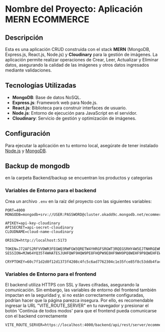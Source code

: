 # Nombre del Proyecto: Aplicación MERN ECOMMERCE  

## Descripción  

Esta es una aplicación CRUD construida con el stack **MERN** (MongoDB, Express.js, React.js, Node.js) y **Cloudinary** para la gestión de imágenes. La aplicación permite realizar operaciones de Crear, Leer, Actualizar y Eliminar datos, asegurando la calidad de las imágenes y otros datos ingresados mediante validaciones.  

## Tecnologías Utilizadas  

- **MongoDB**: Base de datos NoSQL.  
- **Express.js**: Framework web para Node.js.  
- **React.js**: Biblioteca para construir interfaces de usuario.  
- **Node.js**: Entorno de ejecución para JavaScript en el servidor.  
- **Cloudinary**: Servicio de gestión y optimización de imágenes.  

## Configuración  

Para ejecutar la aplicación en tu entorno local, asegúrate de tener instalado [Node.js](https://nodejs.org/) y [MongoDB](https://www.mongodb.com/).  


## Backup de mongodb
en la carpeta Backend/backup se encuentran los productos y categorias

### Variables de Entorno para el backend  

Crea un archivo `.env` en la raíz del proyecto con las siguientes variables:  

```env  
PORT=4000  
MONGODB=mongodb+srv://USER:PASSWORD@cluster.okadd9c.mongodb.net/ecommerce  

APIKEY=api-key-cloudinary  
APISECRET=api-secret-cloudinary 
CLOUDNAME=cloud-name-cloudinary

ORIGIN=http://localhost:5173 

TOKEN=J72AFS2RFVVDWR3FEGWQ3RWFGW3QRETW4YHRGFSRGWT3RQEGSRHY4W5EJTNHRGEWRHET5YW4T3EWGR  
SESSION=MJW64YQ35T4WHATESJUHFQWF9HQW9PE8FHQPW9E8HF9WH9PQ8WEHF9P8QWEHFEW9Q8FHEFHEFJSDABFASKJL  

CRYPTOKEY=60c7f1d2d0f12d1373f4208c4fc5c6ad7762304c1e35fce85f8c53ddb4facf3b  

```

### Variables de Entorno para el frontend 
El backend utiliza HTTPS con SSL y llaves cifradas, asegurando la comunicación. Sin embargo, las variables de entorno del frontend también impactan en la seguridad y, si no están correctamente configuradas, podrían hacer que la página parezca insegura. Por ello, es recomendable ingresar la URL "VITE_ROUTE_SERVER" en tu navegador y presionar el botón 'Continúa de todos modos' para que el frontend pueda comunicarse con el backend correctamente

```.env
VITE_ROUTE_SERVER=https://localhost:4000/backend/api/rest/server/ecommerce/route/fetch/axios 
``` 
